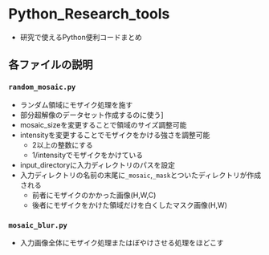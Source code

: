 # Python_Research_tools
- 研究で使えるPython便利コードまとめ


## 各ファイルの説明


### `random_mosaic.py`
- ランダム領域にモザイク処理を施す
- 部分超解像のデータセット作成するのに使う]
- mosaic_sizeを変更することで領域のサイズ調整可能
- intensityを変更することでモザイクをかける強さを調整可能
    - 2以上の整数にする
    - 1/intensityでモザイクをかけている
- input_directoryに入力ディレクトリのパスを設定
- 入力ディレクトリの名前の末尾に`_mosaic`,`_mask`とついたディレクトリが作成される
    - 前者にモザイクのかかった画像(H,W,C)
    - 後者にモザイクをかけた領域だけを白くしたマスク画像(H,W)

### `mosaic_blur.py`
- 入力画像全体にモザイク処理またはぼやけさせる処理をほどこす